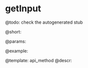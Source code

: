 getInput
=============


@todo:
	check the autogenerated stub

@short:
	

@params:





@example:

@template:	api_method
@descr:

